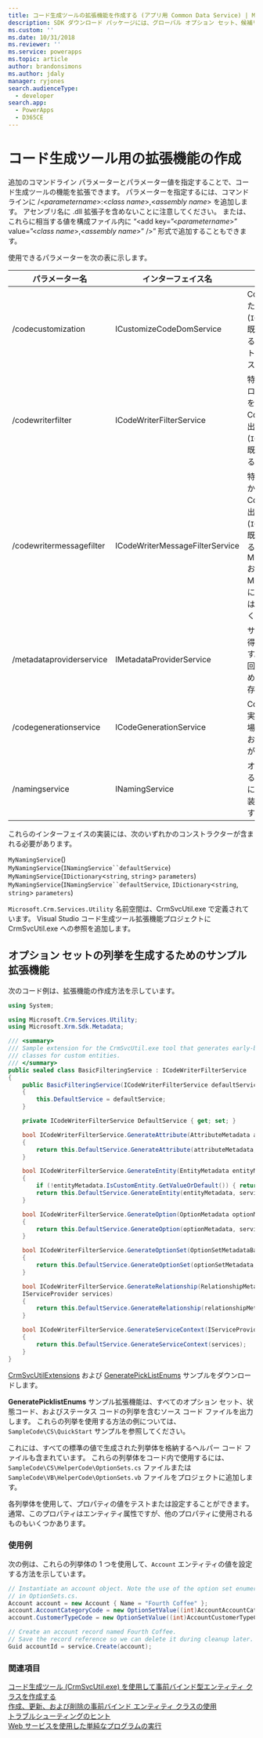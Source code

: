 ```yaml
---
title: コード生成ツールの拡張機能を作成する (アプリ用 Common Data Service) | Microsoft Docs
description: SDK ダウンロード パッケージには、グローバル オプション セット、候補リスト、状態、ステータスの値などすべてのオプション セット値の列挙体を生成するために使用できる、CrmSvcUtil コード生成ツールへの拡張が含まれています。
ms.custom: ''
ms.date: 10/31/2018
ms.reviewer: ''
ms.service: powerapps
ms.topic: article
author: brandonsimons
ms.author: jdaly
manager: ryjones
search.audienceType:
  - developer
search.app:
  - PowerApps
  - D365CE
---
```

# <a name="create-extensions-for-the-code-generation-tool"></a>コード生成ツール用の拡張機能の作成

追加のコマンドライン パラメーターとパラメーター値を指定することで、コード生成ツールの機能を拡張できます。 パラメーターを指定するには、コマンド ラインに /\<*parametername*>:\<*class name*>,\<*assembly name*> を追加します。 アセンブリ名に .dll 拡張子を含めないことに注意してください。 または、これらに相当する値を構成ファイル内に “<add key=”\<*parametername*>” value=”\<*class name*>,\<*assembly name*>” />” 形式で追加することもできます。  

使用できるパラメーターを次の表に示します。  

|パラメーター名|インターフェイス名|内容|  
|--------------------|--------------------|-----------------|  
|/codecustomization|ICustomizeCodeDomService|CodeDOM の生成が完成した後で呼び出されます (`ICodeGenerationService` の既定のインスタンスを使用すると仮定します)。 候補リスト内の定数など、追加のクラスを生成するには便利です。|  
|/codewriterfilter|ICodeWriterFilterService|特定のオブジェクトまたはプロパティを生成するかどうかを判断するために CodeDOM の生成中に呼び出されます (`ICodeGenerationService` の既定のインスタンスを使用すると仮定します)。|  
|/codewritermessagefilter|ICodeWriterMessageFilterService|特定のメッセージを生成するかどうかを判断するために CodeDOM の生成中に呼び出されます (`ICodeGenerationService` の既定のインスタンスを使用すると仮定します)。 Microsoft.Crm.Sdk.Proxy.dll および Microsoft.Xrm.Sdk.dll で既に生成済みであるため、これは要求/応答で使用しないでください。|  
|/metadataproviderservice|IMetadataProviderService|サーバーからメタデータを取得するために呼び出されます。 生成プロセス中に複数回呼び出されることがあるため、データはキャッシュに保存する必要があります。|  
|/codegenerationservice|ICodeGenerationService|CodeDOM 生成の中心的な実装部分。 これを変更した場合、他の拡張機能が説明どおりに動作しなくなる可能性があります。|  
|/namingservice|INamingService|オブジェクトの名前を確認するために CodeDOM 生成中に呼び出されます (既定の実装を使用すると仮定します)。|

これらのインターフェイスの実装には、次のいずれかのコンストラクターが含まれる必要があります。

`MyNamingService`()<br />
`MyNamingService`(`INamingService``defaultService`)<br />
`MyNamingService`(`IDictionary`<`string`, `string`> `parameters`)<br />
`MyNamingService`(`INamingService``defaultService`, `IDictionary`<`string`, `string`> `parameters`)

`Microsoft.Crm.Services.Utility` 名前空間は、CrmSvcUtil.exe で定義されています。 Visual Studio コード生成ツール拡張機能プロジェクトに CrmSvcUtil.exe への参照を追加します。

<a name="Generate_Enums"></a>

## <a name="sample-extension-to-generate-enumerations-for-option-sets"></a>オプション セットの列挙を生成するためのサンプル拡張機能

次のコード例は、拡張機能の作成方法を示しています。  

```csharp
using System;

using Microsoft.Crm.Services.Utility;
using Microsoft.Xrm.Sdk.Metadata;

/// <summary>
/// Sample extension for the CrmSvcUtil.exe tool that generates early-bound
/// classes for custom entities.
/// </summary>
public sealed class BasicFilteringService : ICodeWriterFilterService
{
    public BasicFilteringService(ICodeWriterFilterService defaultService)
    {
        this.DefaultService = defaultService;
    }

    private ICodeWriterFilterService DefaultService { get; set; }

    bool ICodeWriterFilterService.GenerateAttribute(AttributeMetadata attributeMetadata, IServiceProvider services)
    {
        return this.DefaultService.GenerateAttribute(attributeMetadata, services);
    }

    bool ICodeWriterFilterService.GenerateEntity(EntityMetadata entityMetadata, IServiceProvider services)
    {
        if (!entityMetadata.IsCustomEntity.GetValueOrDefault()) { return false; }
        return this.DefaultService.GenerateEntity(entityMetadata, services);
    }

    bool ICodeWriterFilterService.GenerateOption(OptionMetadata optionMetadata, IServiceProvider services)
    {
        return this.DefaultService.GenerateOption(optionMetadata, services);
    }

    bool ICodeWriterFilterService.GenerateOptionSet(OptionSetMetadataBase optionSetMetadata, IServiceProvider services)
    {
        return this.DefaultService.GenerateOptionSet(optionSetMetadata, services);
    }

    bool ICodeWriterFilterService.GenerateRelationship(RelationshipMetadataBase relationshipMetadata, EntityMetadata otherEntityMetadata,
    IServiceProvider services)
    {
        return this.DefaultService.GenerateRelationship(relationshipMetadata, otherEntityMetadata, services);
    }

    bool ICodeWriterFilterService.GenerateServiceContext(IServiceProvider services)
    {
        return this.DefaultService.GenerateServiceContext(services);
    }
}

```

[CrmSvcUtilExtensions](https://code.msdn.microsoft.com/Create-extensions-for-the-b8b24d1d) および [GeneratePickListEnums](https://code.msdn.microsoft.com/Create-extensions-for-the-3dd56a27) サンプルをダウンロードします。 

**GeneratePicklistEnums** サンプル拡張機能は、すべてのオプション セット、状態コード、およびステータス コードの列挙を含むソース コード ファイルを出力します。 これらの列挙を使用する方法の例については、`SampleCode\CS\QuickStart` サンプルを参照してください。  

これには、すべての標準の値で生成された列挙体を格納するヘルパー コード ファイルも含まれています。 これらの列挙体をコード内で使用するには、`SampleCode\CS\HelperCode\OptionSets.cs` ファイルまたは `SampleCode\VB\HelperCode\OptionSets.vb` ファイルをプロジェクトに追加します。

各列挙体を使用して、プロパティの値をテストまたは設定することができます。 通常、このプロパティはエンティティ属性ですが、他のプロパティに使用されるものもいくつかあります。

### <a name="usage-example"></a>使用例

次の例は、これらの列挙体の 1 つを使用して、`Account` エンティティの値を設定する方法を示しています。

```csharp
// Instantiate an account object. Note the use of the option set enumerations defined
// in OptionSets.cs.
Account account = new Account { Name = "Fourth Coffee" };
account.AccountCategoryCode = new OptionSetValue((int)AccountAccountCategoryCode.PreferredCustomer);
account.CustomerTypeCode = new OptionSetValue((int)AccountCustomerTypeCode.Investor);

// Create an account record named Fourth Coffee.
// Save the record reference so we can delete it during cleanup later.
Guid accountId = service.Create(account);
```

### <a name="see-also"></a>関連項目

 [コード生成ツール (CrmSvcUtil.exe) を使用して事前バインド型エンティティ クラスを作成する](/dynamics365/customer-engagement/developer/create-early-bound-entity-classes-code-generation-tool)<br />
 [作成、更新、および削除の事前バインド エンティティ クラスの使用](/dynamics365/customer-engagement/developer/use-entity-class-create-update-delete)<br />
 [トラブルシューティングのヒント](/dynamics365/customer-engagement/developer/troubleshooting-tips)<br />
 [Web サービスを使用した単純なプログラムの実行](/dynamics365/customer-engagement/developer/simple-program-web-services)
